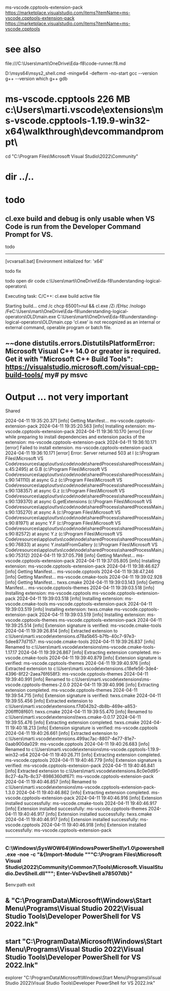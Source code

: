 
ms-vscode.cpptools-extension-pack
https://marketplace.visualstudio.com/items?itemName=ms-vscode.cpptools-extension-pack
https://marketplace.visualstudio.com/items?itemName=ms-vscode.cpptools



# see also
file:///C:\Users\marti\OneDrive\Eda-f8\code-runner.f8.md



D:\msys64\msys2_shell.cmd -mingw64 -defterm  -no-start
gcc  --version
g++    --version
which g++
gdb


# ms-vscode.cpptools  226 MB c:\Users\marti\.vscode\extensions\ms-vscode.cpptools-1.19.9-win32-x64\walkthrough\devcommandprompt\


cd "C:\Program Files\Microsoft Visual Studio\2022\Community\"

# dir ../..


# todo


## cl.exe build and debug is only usable when VS Code is run from the Developer Command Prompt for VS.


todo
**********************************************************************
[vcvarsall.bat] Environment initialized for: 'x64'

todo fix

todo open dir
code c:\Users\marti\OneDrive\Eda-f8\understanding-logical-operators\


Executing task: C/C++: cl.exe build active file 

Starting build...
cmd /c chcp 65001>nul && cl.exe /Zi /EHsc /nologo /FeC:\Users\marti\OneDrive\Eda-f8\understanding-logical-operators\OLD\main.exe C:\Users\marti\OneDrive\Eda-f8\understanding-logical-operators\OLD\main.cpp
'cl.exe' is not recognized as an internal or external command,
operable program or batch file.



## ~~done distutils.errors.DistutilsPlatformError: Microsoft Visual C++ 14.0 or greater is required. Get it with "Microsoft C++ Build Tools": https://visualstudio.microsoft.com/visual-cpp-build-tools/        my# py msvc





# Output  ...  not very important
Shared

2024-04-11 19:35:20.371 [info] Getting Manifest... ms-vscode.cpptools-extension-pack
2024-04-11 19:35:20.563 [info] Installing extension: ms-vscode.cpptools-extension-pack
2024-04-11 19:36:10.170 [error] Error while preparing to install dependencies and extension packs of the extension: ms-vscode.cpptools-extension-pack
2024-04-11 19:36:10.171 [error] Failed to install extension. ms-vscode.cpptools-extension-pack
2024-04-11 19:36:10.171 [error] Error: Server returned 503
    at l (c:\Program Files\Microsoft VS Code\resources\app\out\vs\code\node\sharedProcess\sharedProcessMain.js:45:2495)
    at G.B (c:\Program Files\Microsoft VS Code\resources\app\out\vs\code\node\sharedProcess\sharedProcessMain.js:90:141110)
    at async G.z (c:\Program Files\Microsoft VS Code\resources\app\out\vs\code\node\sharedProcess\sharedProcessMain.js:90:138357)
    at async G.z (c:\Program Files\Microsoft VS Code\resources\app\out\vs\code\node\sharedProcess\sharedProcessMain.js:90:139370)
    at async G.getExtensions (c:\Program Files\Microsoft VS Code\resources\app\out\vs\code\node\sharedProcess\sharedProcessMain.js:90:135270)
    at async A (c:\Program Files\Microsoft VS Code\resources\app\out\vs\code\node\sharedProcess\sharedProcessMain.js:90:81971)
    at async Y.F (c:\Program Files\Microsoft VS Code\resources\app\out\vs\code\node\sharedProcess\sharedProcessMain.js:90:82572)
    at async Y.z (c:\Program Files\Microsoft VS Code\resources\app\out\vs\code\node\sharedProcess\sharedProcessMain.js:90:76833)
    at async Y.installFromGallery (c:\Program Files\Microsoft VS Code\resources\app\out\vs\code\node\sharedProcess\sharedProcessMain.js:90:75312)
2024-04-11 19:37:05.798 [info] Getting Manifest... ms-vscode.cpptools-extension-pack
2024-04-11 19:37:05.805 [info] Installing extension: ms-vscode.cpptools-extension-pack
2024-04-11 19:38:46.627 [info] Getting Manifest... ms-vscode.cpptools
2024-04-11 19:38:47.246 [info] Getting Manifest... ms-vscode.cmake-tools
2024-04-11 19:39:02.928 [info] Getting Manifest... twxs.cmake
2024-04-11 19:39:03.143 [info] Getting Manifest... ms-vscode.cpptools-themes
2024-04-11 19:39:03.518 [info] Installing extension: ms-vscode.cpptools ms-vscode.cpptools-extension-pack
2024-04-11 19:39:03.518 [info] Installing extension: ms-vscode.cmake-tools ms-vscode.cpptools-extension-pack
2024-04-11 19:39:03.519 [info] Installing extension: twxs.cmake ms-vscode.cpptools-extension-pack
2024-04-11 19:39:03.519 [info] Installing extension: ms-vscode.cpptools-themes ms-vscode.cpptools-extension-pack
2024-04-11 19:39:25.514 [info] Extension signature is verified: ms-vscode.cmake-tools
2024-04-11 19:39:26.814 [info] Extracted extension to c:\Users\marti\.vscode\extensions\.d78a5b65-b7fb-40c7-97e3-5dee877d7157: ms-vscode.cmake-tools
2024-04-11 19:39:26.837 [info] Renamed to c:\Users\marti\.vscode\extensions\ms-vscode.cmake-tools-1.17.17
2024-04-11 19:39:26.867 [info] Extracting extension completed. ms-vscode.cmake-tools
2024-04-11 19:39:40.879 [info] Extension signature is verified: ms-vscode.cpptools-themes
2024-04-11 19:39:40.976 [info] Extracted extension to c:\Users\marti\.vscode\extensions\.c18efe56-3de4-4396-8f22-2aea76f658f3: ms-vscode.cpptools-themes
2024-04-11 19:39:40.991 [info] Renamed to c:\Users\marti\.vscode\extensions\ms-vscode.cpptools-themes-2.0.0
2024-04-11 19:39:40.996 [info] Extracting extension completed. ms-vscode.cpptools-themes
2024-04-11 19:39:54.715 [info] Extension signature is verified: twxs.cmake
2024-04-11 19:39:55.456 [info] Extracted extension to c:\Users\marti\.vscode\extensions\.f7d042b2-db8b-469e-a853-206fff08f601: twxs.cmake
2024-04-11 19:39:55.470 [info] Renamed to c:\Users\marti\.vscode\extensions\twxs.cmake-0.0.17
2024-04-11 19:39:55.476 [info] Extracting extension completed. twxs.cmake
2024-04-11 19:40:18.213 [info] Extension signature is verified: ms-vscode.cpptools
2024-04-11 19:40:26.661 [info] Extracted extension to c:\Users\marti\.vscode\extensions\.499ac7ac-8807-4e77-81e7-0aab900da029: ms-vscode.cpptools
2024-04-11 19:40:26.683 [info] Renamed to c:\Users\marti\.vscode\extensions\ms-vscode.cpptools-1.19.9-win32-x64
2024-04-11 19:40:26.711 [info] Extracting extension completed. ms-vscode.cpptools
2024-04-11 19:40:46.779 [info] Extension signature is verified: ms-vscode.cpptools-extension-pack
2024-04-11 19:40:46.841 [info] Extracted extension to c:\Users\marti\.vscode\extensions\.8c0e0d95-8c27-4a7b-8c37-8986360df671: ms-vscode.cpptools-extension-pack
2024-04-11 19:40:46.857 [info] Renamed to c:\Users\marti\.vscode\extensions\ms-vscode.cpptools-extension-pack-1.3.0
2024-04-11 19:40:46.862 [info] Extracting extension completed. ms-vscode.cpptools-extension-pack
2024-04-11 19:40:46.916 [info] Extension installed successfully: ms-vscode.cmake-tools
2024-04-11 19:40:46.917 [info] Extension installed successfully: ms-vscode.cpptools-themes
2024-04-11 19:40:46.917 [info] Extension installed successfully: twxs.cmake
2024-04-11 19:40:46.917 [info] Extension installed successfully: ms-vscode.cpptools
2024-04-11 19:40:46.918 [info] Extension installed successfully: ms-vscode.cpptools-extension-pack






-----------------------


### C:\Windows\SysWOW64\WindowsPowerShell\v1.0\powershell.exe -noe -c "&{Import-Module """C:\Program Files\Microsoft Visual Studio\2022\Community\Common7\Tools\Microsoft.VisualStudio.DevShell.dll"""; Enter-VsDevShell a78507db}"

$env:path
exit

## & "C:\ProgramData\Microsoft\Windows\Start Menu\Programs\Visual Studio 2022\Visual Studio Tools\Developer PowerShell for VS 2022.lnk"

## start "C:\ProgramData\Microsoft\Windows\Start Menu\Programs\Visual Studio 2022\Visual Studio Tools\Developer PowerShell for VS 2022.lnk"

explorer "C:\ProgramData\Microsoft\Windows\Start Menu\Programs\Visual Studio 2022\Visual Studio Tools\Developer PowerShell for VS 2022.lnk"


